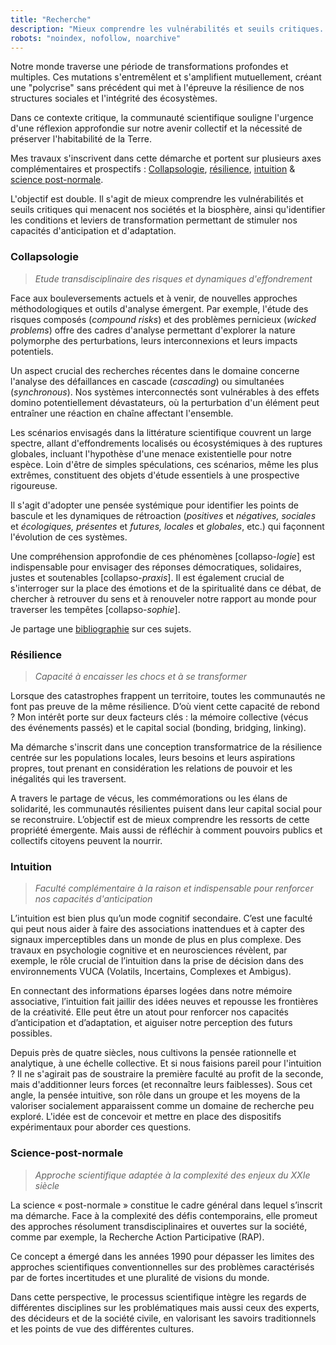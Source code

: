 ```yaml
---
title: "Recherche"
description: "Mieux comprendre les vulnérabilités et seuils critiques. Stimuler nos capacités d'anticipation et d'adaptation."
robots: "noindex, nofollow, noarchive"
---
```


Notre monde traverse une période de transformations profondes et multiples. Ces mutations s'entremêlent et s'amplifient mutuellement, créant une "polycrise" sans précédent qui met à l'épreuve la résilience de nos structures sociales et l'intégrité des écosystèmes. 

Dans ce contexte critique, la communauté scientifique souligne l'urgence d'une réflexion approfondie sur notre avenir collectif et la nécessité de préserver l'habitabilité de la Terre.

Mes travaux s'inscrivent dans cette démarche et portent sur plusieurs axes complémentaires et prospectifs : [Collapsologie](#collapsologie), [résilience](#résilience), [intuition](#intuition) & [science post-normale](#science-post-normale). 

L'objectif est double. Il s'agit de mieux comprendre les vulnérabilités et seuils critiques qui menacent nos sociétés et la biosphère, ainsi qu'identifier les conditions et leviers de transformation permettant de stimuler nos capacités d'anticipation et d'adaptation.

### Collapsologie
> *Etude transdisciplinaire des risques et dynamiques d'effondrement*

Face aux bouleversements actuels et à venir, de nouvelles approches méthodologiques et outils d'analyse émergent. Par exemple, l'étude des risques composés (*compound risks*) et des problèmes pernicieux (*wicked problems*) offre des cadres d'analyse permettant d'explorer la nature polymorphe des perturbations, leurs interconnexions et leurs impacts potentiels.

Un aspect crucial des recherches récentes dans le domaine concerne l'analyse des défaillances en cascade (*cascading*) ou simultanées (*synchronous*). Nos systèmes interconnectés sont vulnérables à des effets domino potentiellement dévastateurs, où la perturbation d'un élément peut entraîner une réaction en chaîne affectant l'ensemble. 

Les scénarios envisagés dans la littérature scientifique couvrent un large spectre, allant d'effondrements localisés ou écosystémiques à des ruptures globales, incluant l'hypothèse d'une menace existentielle pour notre espèce. Loin d'être de simples spéculations, ces scénarios, même les plus extrêmes, constituent des objets d'étude essentiels à une prospective rigoureuse. 

Il s'agit d'adopter une pensée systémique pour identifier les points de bascule et les dynamiques de rétroaction (*positives* et *négatives, sociales* et *écologiques, présentes* et *futures, locales* et *globales*, etc.) qui façonnent l'évolution de ces systèmes. 

Une compréhension approfondie de ces phénomènes [collapso-*logie*] est indispensable pour envisager des réponses démocratiques, solidaires, justes et soutenables [collapso-*praxis*]. Il est également crucial de s'interroger sur la place des émotions et de la spiritualité dans ce débat, de chercher à retrouver du sens et à renouveler notre rapport au monde pour traverser les tempêtes [collapso-*sophie*]. 

Je partage une [bibliographie](https://www.collapsologie.info/fr/science) sur ces sujets.

### Résilience
> *Capacité à encaisser les chocs et à se transformer*

Lorsque des catastrophes frappent un territoire, toutes les communautés ne font pas preuve de la même résilience. D’où vient cette capacité de rebond ? Mon intérêt porte sur deux facteurs clés : la mémoire collective (vécus des événements passés) et le capital social (bonding, bridging, linking).

Ma démarche s'inscrit dans une conception transformatrice de la résilience centrée sur les populations locales, leurs besoins et leurs aspirations propres, tout prenant en considération les relations de pouvoir et les inégalités qui les traversent.

A travers le partage de vécus, les commémorations ou les élans de solidarité, les communautés résilientes puisent dans leur capital social pour se reconstruire. L’objectif est de mieux comprendre les ressorts de cette propriété émergente. Mais aussi de réfléchir à comment pouvoirs publics et collectifs citoyens peuvent la nourrir. 

### Intuition 
> *Faculté complémentaire à la raison et indispensable pour renforcer nos capacités d'anticipation*

L’intuition est bien plus qu’un mode cognitif secondaire. C’est une faculté qui peut nous aider à faire des associations inattendues et à capter des signaux imperceptibles dans un monde de plus en plus complexe. Des travaux en psychologie cognitive et en neurosciences révèlent, par exemple, le rôle crucial de l’intuition dans la prise de décision dans des environnements VUCA (Volatils, Incertains, Complexes et Ambigus). 

En connectant des informations éparses logées dans notre mémoire associative, l’intuition fait jaillir des idées neuves et repousse les frontières de la créativité. Elle peut être un atout pour renforcer nos capacités d’anticipation et d’adaptation, et aiguiser notre perception des futurs possibles.

Depuis près de quatre siècles, nous cultivons la pensée rationnelle et analytique, à une échelle collective. Et si nous faisions pareil pour l'intuition ? Il ne s'agirait pas de soustraire la première faculté au profit de la seconde, mais d'additionner leurs forces (et reconnaître leurs faiblesses). Sous cet angle, la pensée intuitive, son rôle dans un groupe et les moyens de la valoriser socialement apparaissent comme un domaine de recherche peu exploré. L'idée est de concevoir et mettre en place des dispositifs expérimentaux pour aborder ces questions.

### Science-post-normale
> *Approche scientifique adaptée à la complexité des enjeux du XXIe siècle*

La science « post-normale » constitue le cadre général dans lequel s’inscrit ma démarche. Face à la complexité des défis contemporains, elle promeut des approches résolument transdisciplinaires et ouvertes sur la société, comme par exemple, la Recherche Action Participative (RAP).

Ce concept a émergé dans les années 1990 pour dépasser les limites des approches scientifiques conventionnelles sur des problèmes caractérisés par de fortes incertitudes et une pluralité de visions du monde. 

Dans cette perspective, le processus scientifique intègre les regards de différentes disciplines sur les problématiques mais aussi ceux des experts, des décideurs et de la société civile, en valorisant les savoirs traditionnels et les points de vue des différentes cultures.